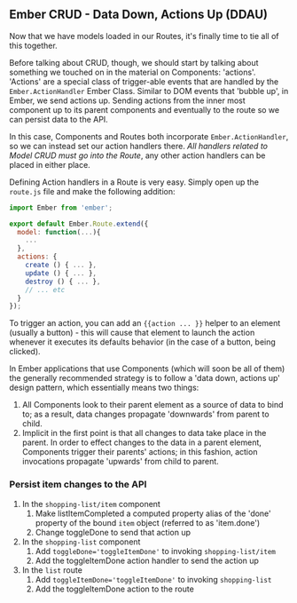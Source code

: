 ## Ember CRUD - Data Down, Actions Up (DDAU)

Now that we have models loaded in our Routes, it's finally time to tie all of
this together.

Before talking about CRUD, though, we should start by talking about something
we touched on in the material on Components: 'actions'. 'Actions' are a special
class of trigger-able events that are handled by the `Ember.ActionHandler` Ember
Class. Similar to DOM events that 'bubble up', in Ember, we send actions up.
Sending actions from the inner most component up to its parent components
and eventually to the route so we can persist data to the API.

In this case, Components and Routes both incorporate `Ember.ActionHandler`, so
we can instead set our action handlers there. *All handlers related to Model
CRUD must go into the Route*, any other action handlers can be placed in either
place.

Defining Action handlers in a Route is very easy. Simply open up the `route.js`
file and make the following addition:

```js
import Ember from 'ember';

export default Ember.Route.extend({
  model: function(...){
    ...
  },
  actions: {
    create () { ... },
    update () { ... },
    destroy () { ... },
    // ... etc
  }
});
```

To trigger an action, you can add an `{{action ... }}` helper to an element
(usually a button) - this will cause that element to launch the action whenever
it executes its defaults behavior (in the case of a button, being clicked).

In Ember applications that use Components (which will soon be all of them) the
generally recommended strategy is to follow a 'data down, actions up' design
pattern, which essentially means two things:

1.  All Components look to their parent element as a source of data to bind to;
    as a result, data changes propagate 'downwards' from parent to child.
1.  Implicit in the first point is that all changes to data take place in the
    parent.  In order to effect changes to the data in a parent element,
    Components trigger their parents' actions; in this fashion, action
    invocations propagate 'upwards' from child to parent.

### Persist item changes to the API

1.  In the `shopping-list/item` component
    1.  Make listItemCompleted a computed property alias of the 'done' property of the bound `item` object (referred to as 'item.done')
    1.  Change toggleDone to send that action up
1.  In the `shopping-list` component
    1.  Add `toggleDone='toggleItemDone'` to invoking `shopping-list/item`
    1.  Add the toggleItemDone action handler to send the action up
1.  In the `list` route
    1.  Add `toggleItemDone='toggleItemDone'` to invoking `shopping-list`
    1.  Add the toggleItemDone action to the route
